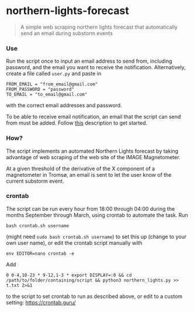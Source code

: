# northern-lights-forecast
> A simple web scraping northern lights forecast that automatically send an email during substorm events

### Use
Run the script once to input an email address to send from, including password, and the email you want to receive the notification. Alternatively, create a file called `user.py` and paste in
```
FROM_EMAIL = "from_email@gmail.com"
FROM_PASSWORD = "password"
TO_EMAIL = "to_email@gmail.com"
```
with the correct email addresses and password.

To be able to receive email notification, an email that the script can send from must be added. Follow [this](https://realpython.com/python-send-email/#option-1-setting-up-a-gmail-account-for-development) description to get started.

### How?
The script implements an automated Northern Lights forecast by taking advantage of web scraping of the web site of the IMAGE Magnetometer.

At a given threshold of the derivative of the X component of a magnetometer in Tromsø, an email is sent to let the user know of the current substorm event.

### crontab
The script can be run every hour from 18:00 through 04:00 during the months September through March, using crontab to automate the task. Run
```
bash crontab.sh username
```
(might need `sudo bash crontab.sh username`) to set this up (change to your own user name), or edit the crontab script manually with
```
env EDITOR=nano crontab -e
```
Add
```
0 0-4,18-23 * 9-12,1-3 * export DISPLAY=:0 && cd /path/to/folder/containing/script && python3 northern_lights.py >> t.txt 2>&1
```
to the script to set crontab to run as described above, or edit to a custom setting:
https://crontab.guru/
